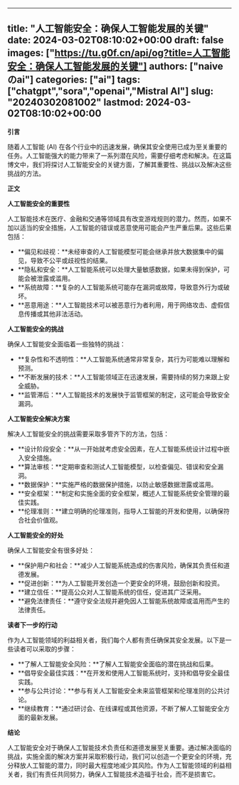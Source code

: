 
---
title: "人工智能安全：确保人工智能发展的关键"
date: 2024-03-02T08:10:02+00:00
draft: false
images: ["https://tu.g0f.cn/api/og?title=人工智能安全：确保人工智能发展的关键"]
authors: ["naiveのai"]
categories: ["ai"]
tags: ["chatgpt","sora","openai","Mistral AI"]
slug: "20240302081002"
lastmod: 2024-03-02T08:10:02+00:00
---
**引言**

随着人工智能 (AI) 在各个行业中的迅速发展，确保其安全使用已成为至关重要的任务。人工智能强大的能力带来了一系列潜在风险，需要仔细考虑和解决。在这篇博文中，我们将探讨人工智能安全的关键方面，了解其重要性、挑战以及解决这些挑战的方法。

**正文**

**人工智能安全的重要性**

人工智能技术在医疗、金融和交通等领域具有改变游戏规则的潜力。然而，如果不加以适当的安全措施，人工智能的错误或恶意使用可能会产生严重后果。这些后果包括：

- **偏见和歧视：**未经审查的人工智能模型可能会继承并放大数据集中的偏见，导致不公平或歧视性的结果。
- **隐私和安全：**人工智能系统可以处理大量敏感数据，如果未得到保护，可能会被泄露或滥用。
- **系统故障：**复杂的人工智能系统可能存在漏洞或故障，导致意外行为或破坏。
- **恶意用途：**人工智能技术可以被恶意行为者利用，用于网络攻击、虚假信息传播或其他非法活动。

**人工智能安全的挑战**

确保人工智能安全面临着一些独特的挑战：

- **复杂性和不透明性：**人工智能系统通常非常复杂，其行为可能难以理解和预测。
- **不断发展的技术：**人工智能领域正在迅速发展，需要持续的努力来跟上安全威胁。
- **监管滞后：**人工智能技术的发展快于监管框架的制定，这可能会导致安全漏洞。

**人工智能安全解决方案**

解决人工智能安全的挑战需要采取多管齐下的方法，包括：

- **设计阶段安全：**从一开始就考虑安全因素，在人工智能系统设计过程中嵌入安全措施。
- **算法审核：**定期审查和测试人工智能模型，以检查偏见、错误和安全漏洞。
- **数据保护：**实施严格的数据保护措施，以防止敏感数据泄露或滥用。
- **安全框架：**制定和实施全面的安全框架，概述人工智能系统安全管理的最佳实践。
- **伦理准则：**建立明确的伦理准则，指导人工智能的开发和使用，以确保符合社会价值观。

**人工智能安全的好处**

确保人工智能安全有很多好处：

- **保护用户和社会：**减少人工智能系统造成的伤害风险，确保其负责任和道德发展。
- **促进创新：**为人工智能开发创造一个更安全的环境，鼓励创新和投资。
- **建立信任：**提高公众对人工智能系统的信任，促进其广泛采用。
- **避免法律责任：**遵守安全法规并避免因人工智能系统故障或滥用而产生的法律责任。

**读者下一步的行动**

作为人工智能领域的利益相关者，我们每个人都有责任确保其安全发展。以下是一些读者可以采取的步骤：

- **了解人工智能安全风险：**了解人工智能安全面临的潜在挑战和后果。
- **倡导安全最佳实践：**在开发和使用人工智能系统时，支持和倡导安全最佳实践。
- **参与公共讨论：**参与有关人工智能安全未来监管框架和伦理准则的公共讨论。
- **继续教育：**通过研讨会、在线课程或其他资源，不断了解人工智能安全方面的最新发展。

**结论**

人工智能安全对于确保人工智能技术负责任和道德发展至关重要。通过解决面临的挑战，实施全面的解决方案并采取积极行动，我们可以创造一个更安全的环境，充分释放人工智能的潜力，同时最大程度地减少其风险。作为人工智能领域的利益相关者，我们有责任共同努力，确保人工智能技术造福于社会，而不是损害它。